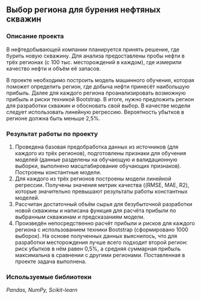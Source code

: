 ## Выбор региона для бурения нефтяных скважин

### Описание проекта
В нефтедобывающей компании планируется принять решение, где бурить новую скважину. Для анализа предоставлены пробы нефти в трёх регионах (с 100 тыс. месторождений в каждом), где измерили качество нефти и объём её запасов. 

В проекте необходимо построить модель машинного обучения, которая поможет определить регион, где добыча нефти принесёт наибольшую прибыль. Далее для каждого региона проанализировать возможную прибыль и риски техникой Bootstrap. В итоге, нужно предложить регион для разработки скважин и обосновать свой выбор. В качестве модели следует использовать линейную регрессию. Вероятность убытков в регионе должна быть меньше 2,5%.

### Результат работы по проекту
1. Проведена базовая предобработка данных из источников (для каждого из трёх регионов), подготовлены признаки для обучения моделей (данные разделены на обучающую и валидационную выборки, выполнено масштабирование обучающих признаков). Построены константные модели.
2. Для каждого из трёх регионов построены модели линейной регрессии. Получены значения метрик качества ((RMSE, MAE, R2), которые значительно превышают результаты работы константных моделей.
3. Рассчитан достаточный объём сырья для безубыточной разработки новой скважины и написана функция для расчёта прибыли по выбранным скважинам и предсказаниям модели.
4. Произведён непосредственно расчёт прибыли и рисков для каждого региона с использованием техники Bootstrap (сформировано 1000 выборок). На основе полученных данных выяснилось, что для разработки месторождения лучше всего подходит второй регион: риск убытков в нём равен 0,5%, а средняя суммарная прибыль максимальна в сравнении с другими регионами. Поставленная в проекте задача выполнена.

### Используемые библиотеки
*Pandas, NumPy, Scikit-learn*